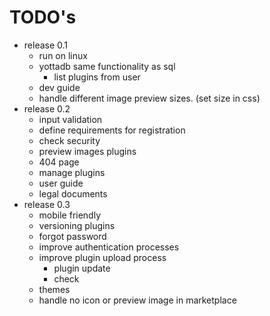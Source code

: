 # TODO's

- release 0.1
    - run on linux
    - yottadb same functionality as sql
        - list plugins from user
    - dev guide
    - handle different image preview sizes. (set size in css) 
- release 0.2
    - input validation
    - define requirements for registration
    - check security
    - preview images plugins
    - 404 page
    - manage plugins
    - user guide
    - legal documents
- release 0.3
    - mobile friendly
    - versioning plugins
    - forgot password
    - improve authentication processes
    - improve plugin upload process
        - plugin update
        - check
    - themes
    - handle no icon or preview image in marketplace
   